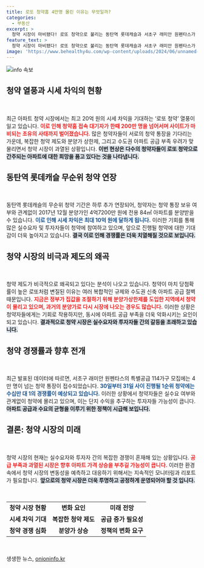 ```yaml
---
title: 로또 청약홈 4만명 몰린 이유는 무엇일까?
categories:
  - 부동산
excerpt: >
  청약 시장이 마비됐다! 로또 청약으로 불리는 동탄역 롯데캐슬과 서초구 래미안 원펜타스가 시세 차익 20억 원을 기대하게 하며 신청자가 폭주, 청약홈까지 마비되는 초유의 사태가 벌어졌다.
feature_text: >
  청약 시장이 마비됐다! 로또 청약으로 불리는 동탄역 롯데캐슬과 서초구 래미안 원펜타스가 시세 차익 20억 원을 기대하게 하며 신청자가 폭주, 청약홈까지 마비되는 초유의 사태가 벌어졌다.
image: 'https://www.behealthy4u.com/wp-content/uploads/2024/06/unnamed-file.png'
---
```


<p><img src="https://www.behealthy4u.com/wp-content/uploads/2024/06/unnamed-file.png" alt="info 속보" /></p>

<h2 data-ke-size="size26">청약 열풍과 시세 차익의 현황</h2>

<p data-ke-size="size16">&nbsp;</p>

<p>최근 아파트 청약 시장에서는 최고 20억 원의 시세 차익을 기대하는 ‘로또 청약’ 열풍이 일고 있습니다. <b><span style="color: #ee2323;">이로 인해 청약홈 접속 대기자가 한때 200만 명을 넘어서며 사이트가 마비되는 초유의 사태까지 벌어졌습니다.</span></b> 많은 청약자들이 서로의 청약 통장을 기다리는 가운데, 복잡한 청약 제도와 분양가 상한제, 그리고 수도권 아파트 공급 부족 우려가 맞물리면서 청약 시장이 과열된 상황입니다. <b><span style="background-color: #21538527;">이번 현상은 다수의 청약자들이 로또 청약으로 간주되는 아파트에 대한 희망을 품고 있다는 것을 나타냅니다.</span></b></p>

<h2 data-ke-size="size26">동탄역 롯데캐슬 무순위 청약 연장</h2>

<p data-ke-size="size16">&nbsp;</p>

<p>동탄역 롯데캐슬의 무순위 청약 기간은 하루 추가 연장되어, 청약자는 청약 통장 보유 여부와 관계없이 2017년 12월 분양가인 4억7200만 원에 전용 84㎡ 아파트를 분양받을 수 있습니다. <b><span style="color: #1a5490;">이로 인해 시세 차익은 최대 10억 원에 달하게 됩니다.</span></b> 이러한 기회를 통해 많은 실수요자 및 투자자들이 청약에 참여하고 있으며, 앞으로 진행될 청약에 대한 기대감이 더욱 높아지고 있습니다. <b><span style="background-color: #21538527;">결국 이로 인해 경쟁률은 더욱 치열해질 것으로 보입니다.</span></b></p>

<h2 data-ke-size="size26">청약 시장의 비극과 제도의 왜곡</h2>

<p data-ke-size="size16">&nbsp;</p>

<p>청약 제도가 비극적으로 왜곡되고 있다는 분석이 나오고 있습니다. 청약이 마치 당첨확률이 높은 로또처럼 변질된 이유는 여러 복합적인 규제와 수도권 신축 아파트 공급 절벽 때문입니다. <b><span style="color: #ee2323;">지금은 정부가 집값을 조절하기 위해 분양가상한제를 도입한 지역에서 청약이 몰리고 있으며, 과거의 분양가로 다시 시장에 나오는 경우도 많습니다.</span></b> 이러한 상황은 청약자들에게는 기회로 작용하지만, 동시에 아파트 공급 부족을 더욱 악화시키는 요인이 되고 있습니다. <b><span style="background-color: #21538527;">결과적으로 청약 시장은 실수요자와 투자자들 간의 갈등을 초래하고 있습니다.</span></b></p>

<h2 data-ke-size="size26">청약 경쟁률과 향후 전개</h2>

<p data-ke-size="size16">&nbsp;</p>

<p>최근 발표된 데이터에 따르면, 서초구 래미안 원펜타스의 특별공급 114가구 모집에는 4만 명이 넘는 청약 통장이 접수되었습니다. <b><span style="color: #1a5490;">30일부터 31일 사이 진행될 1순위 청약에는 수십만 대 1의 경쟁률이 예상되고 있습니다.</span></b> 이러한 상황에서 청약자들은 실수요 여부와 관계없이 청약에 몰리고 있으며, 이는 단지 수익을 추구하는 투자자들 가능성이 큽니다. <b><span style="background-color: #21538527;">아파트 공급과 수요의 균형을 이루기 위한 정책이 시급해 보입니다.</span></b></p>

<h2 data-ke-size="size26">결론: 청약 시장의 미래</h2>

<p data-ke-size="size16">&nbsp;</p>

<p>청약 시장의 현재는 실수요자와 투자자 간의 복잡한 경쟁이 혼재해 있는 상황입니다. <b><span style="color: #ee2323;">공급 부족과 과열된 시장은 향후 아파트 가격 상승을 부추길 가능성이 큽니다.</span></b> 이러한 환경 속에서 청약 시장의 변동성을 예측하고 대응하기 위해서는 지속적인 모니터링과 리포트가 필요합니다. <b><span style="background-color: #21538527;">앞으로의 청약 시장은 더욱 투명하고 공정하게 운영되어야 할 것 입니다.</span></b></p>

<p data-ke-size="size16">&nbsp;</p>

<table style="width: 100%;">
<tr>
<td style="text-align: center; height: 17px;"><b>청약 시장 현황</b></td>
<td style="text-align: center; height: 17px;"><b>변화 요인</b></td>
<td style="text-align: center; height: 17px;"><b>미래 전망</b></td>
</tr>
<tr>
<td style="text-align: center; height: 17px;"><b>시세 차익 기대</b></td>
<td style="text-align: center; height: 17px;"><b>복잡한 청약 제도</b></td>
<td style="text-align: center; height: 17px;"><b>공급 증가 필요성</b></td>
</tr>
<tr>
<td style="text-align: center; height: 17px;"><b>청약 경쟁 심화</b></td>
<td style="text-align: center; height: 17px;"><b>분양가 상승</b></td>
<td style="text-align: center; height: 17px;"><b>정책의 변화 요구</b></td>
</tr>
</table>

<p data-ke-size="size16">&nbsp;</p>
생생한 뉴스, <a href="https://onioninfo.kr" rel="dofollow">onioninfo.kr</a>


